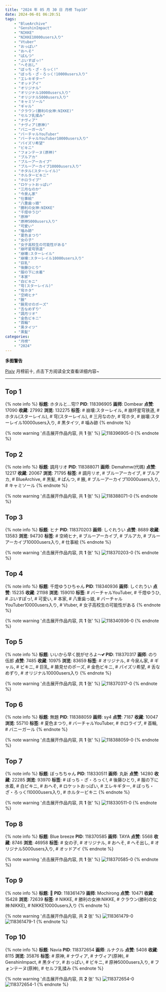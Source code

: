 ```yaml
---
title: "2024 年 05 月 30 日 月榜 Top10"
date: 2024-06-01 06:20:51
tags:
    - "BlueArchive"
    - "GenshinImpact"
    - "NIKKE"
    - "NIKKE10000users入り"
    - "Vtuber"
    - "おっぱい"
    - "おへそ"
    - "ぱんつ"
    - "ぶいすぽっ!"
    - "へそ出し"
    - "ぼっち・ざ・ろっく!"
    - "ぼっち・ざ・ろっく!10000users入り"
    - "エレキギター"
    - "オッドアイ"
    - "オリジナル"
    - "オリジナル10000users入り"
    - "オリジナル5000users入り"
    - "キャミソール"
    - "ギャル"
    - "クラウン(勝利の女神:NIKKE)"
    - "セルフ乳揉み"
    - "ナヴィア"
    - "ナヴィア(原神)"
    - "バニーガール"
    - "バーチャルYouTuber"
    - "バーチャルYouTuber10000users入り"
    - "パイズリ希望"
    - "ビキニ"
    - "フォンテーヌ(原神)"
    - "ブルアカ"
    - "ブルーアーカイブ"
    - "ブルーアーカイブ10000users入り"
    - "ホタル(スターレイル)"
    - "ホルタービキニ"
    - "ホロライブ"
    - "ロケットおっぱい"
    - "三月なのか"
    - "今泉ん家"
    - "仕事絵"
    - "八重歯っ娘"
    - "勝利の女神:NIKKE"
    - "千燈ゆうひ"
    - "原神"
    - "原神5000users入り"
    - "可愛い"
    - "噛み跡"
    - "夏色まつり"
    - "女の子"
    - "女子高校生の可能性がある"
    - "崩坏星穹铁道"
    - "崩壊:スターレイル"
    - "崩壊:スターレイル10000users入り"
    - "巨乳"
    - "後藤ひとり"
    - "服の下に水着"
    - "本家"
    - "白ビキニ"
    - "穹(スターレイル)"
    - "穹ホタ"
    - "空崎ヒナ"
    - "腋"
    - "腋見せのポーズ"
    - "舌なめずり"
    - "調月リオ"
    - "金色ビキニ"
    - "首輪"
    - "黒タイツ"
    - "黒髪"
categories:
    - "月榜"
    - "2024"
---
```


<i class="fa fa-triangle-exclamation"></i>**多图警告**<i class="fa fa-triangle-exclamation"></i>

[Pixiv](https://www.pixiv.net/) 月榜前十, 点击下方阅读全文查看详细内容~

<!-- more -->

---

## Top 1

{% note info %}
**标题**: ホタルと...穹!?
**PID**: 118396905 **画师**: Dombear
**点赞**: 17090 **收藏**: 27992 **浏览**: 132275
**标签**: # 崩壊:スターレイル, # 崩坏星穹铁道, # ホタル(スターレイル), # 穹(スターレイル), # 三月なのか, # 穹ホタ, # 崩壊:スターレイル10000users入り, # 黒タイツ, # 噛み跡
{% endnote %}

{% note warning '点击展开作品内容, 共 **1** 张' %}
![118396905-0](https://i.pixiv.re/img-original/img/2024/05/03/22/09/33/118396905_p0.jpg)
{% endnote %}

## Top 2

{% note info %}
**标题**: 調月リオ
**PID**: 118388071 **画师**: Demahmw(代碼)
**点赞**: 12217 **收藏**: 20067 **浏览**: 71795
**标签**: # 調月リオ, # ブルーアーカイブ, # ブルアカ, # BlueArchive, # 黒髪, # ぱんつ, # 腋, # ブルーアーカイブ10000users入り, # キャミソール
{% endnote %}

{% note warning '点击展开作品内容, 共 **1** 张' %}
![118388071-0](https://i.pixiv.re/img-original/img/2024/05/03/16/23/19/118388071_p0.jpg)
{% endnote %}

## Top 3

{% note info %}
**标题**: ヒナ
**PID**: 118370203 **画师**: しぐれうい
**点赞**: 8689 **收藏**: 13583 **浏览**: 94730
**标签**: # 空崎ヒナ, # ブルーアーカイブ, # ブルアカ, # ブルーアーカイブ10000users入り, # 仕事絵
{% endnote %}

{% note warning '点击展开作品内容, 共 **1** 张' %}
![118370203-0](https://i.pixiv.re/img-original/img/2024/05/03/00/00/07/118370203_p0.jpg)
{% endnote %}

## Top 4

{% note info %}
**标题**: 千燈ゆうひちゃん
**PID**: 118340936 **画师**: しぐれうい
**点赞**: 15235 **收藏**: 21198 **浏览**: 159010
**标签**: # バーチャルYouTuber, # 千燈ゆうひ, # ぶいすぽっ!, # 可愛い, # 本家, # 八重歯っ娘, # バーチャルYouTuber10000users入り, # Vtuber, # 女子高校生の可能性がある
{% endnote %}

{% note warning '点击展开作品内容, 共 **1** 张' %}
![118340936-0](https://i.pixiv.re/img-original/img/2024/05/02/00/00/12/118340936_p0.jpg)
{% endnote %}

## Top 5

{% note info %}
**标题**: いいから早く脱がせろよ～💕
**PID**: 118370317 **画师**: のり伍郎
**点赞**: 7485 **收藏**: 10975 **浏览**: 83659
**标签**: # オリジナル, # 今泉ん家, # ギャル, # ビキニ, # 巨乳, # 腋見せのポーズ, # 金色ビキニ, # パイズリ希望, # 舌なめずり, # オリジナル10000users入り
{% endnote %}

{% note warning '点击展开作品内容, 共 **1** 张' %}
![118370317-0](https://i.pixiv.re/img-original/img/2024/05/03/00/00/26/118370317_p0.jpg)
{% endnote %}

## Top 6

{% note info %}
**标题**: 無題
**PID**: 118388059 **画师**: sy4
**点赞**: 7187 **收藏**: 10047 **浏览**: 55710
**标签**: # 夏色まつり, # バーチャルYouTuber, # ホロライブ, # 首輪, # バニーガール
{% endnote %}

{% note warning '点击展开作品内容, 共 **1** 张' %}
![118388059-0](https://i.pixiv.re/img-original/img/2024/05/03/16/22/47/118388059_p0.png)
{% endnote %}

## Top 7

{% note info %}
**标题**: ぼっちちゃん
**PID**: 118330511 **画师**: 丸新
**点赞**: 14280 **收藏**: 22285 **浏览**: 93970
**标签**: # ぼっち・ざ・ろっく!, # 後藤ひとり, # 服の下に水着, # 白ビキニ, # おへそ, # ロケットおっぱい, # エレキギター, # ぼっち・ざ・ろっく!10000users入り, # ホルタービキニ
{% endnote %}

{% note warning '点击展开作品内容, 共 **1** 张' %}
![118330511-0](https://i.pixiv.re/img-original/img/2024/05/01/18/54/23/118330511_p0.jpg)
{% endnote %}

## Top 8

{% note info %}
**标题**: Blue breeze
**PID**: 118370585 **画师**: TAYA
**点赞**: 5568 **收藏**: 8746 **浏览**: 46958
**标签**: # 女の子, # オリジナル, # おへそ, # へそ出し, # オリジナル5000users入り, # オッドアイ
{% endnote %}

{% note warning '点击展开作品内容, 共 **1** 张' %}
![118370585-0](https://i.pixiv.re/img-original/img/2024/05/03/00/03/07/118370585_p0.jpg)
{% endnote %}

## Top 9

{% note info %}
**标题**: 👑
**PID**: 118361479 **画师**: Mochirong
**点赞**: 10471 **收藏**: 15428 **浏览**: 72639
**标签**: # NIKKE, # 勝利の女神:NIKKE, # クラウン(勝利の女神:NIKKE), # NIKKE10000users入り
{% endnote %}

{% note warning '点击展开作品内容, 共 **2** 张' %}
![118361479-0](https://i.pixiv.re/img-original/img/2024/05/02/19/37/11/118361479_p0.jpg)
![118361479-1](https://i.pixiv.re/img-original/img/2024/05/02/19/37/11/118361479_p1.jpg)
{% endnote %}

## Top 10

{% note info %}
**标题**: Navia
**PID**: 118372654 **画师**: ルナクル
**点赞**: 5408 **收藏**: 8115 **浏览**: 35876
**标签**: # 原神, # ナヴィア, # ナヴィア(原神), # GenshinImpact, # 黒タイツ, # おっぱい, # ビキニ, # 原神5000users入り, # フォンテーヌ(原神), # セルフ乳揉み
{% endnote %}

{% note warning '点击展开作品内容, 共 **2** 张' %}
![118372654-0](https://i.pixiv.re/img-original/img/2024/05/03/01/09/02/118372654_p0.jpg)
![118372654-1](https://i.pixiv.re/img-original/img/2024/05/03/01/09/02/118372654_p1.jpg)
{% endnote %}
